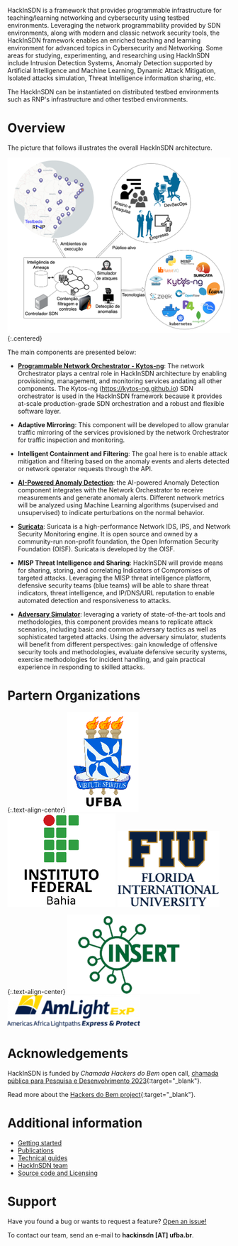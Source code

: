 HackInSDN is a framework that provides programmable infrastructure for teaching/learning networking and cybersecurity using testbed environments. Leveraging the network programmability provided by SDN environments, along with modern and classic network security tools, the HackInSDN framework enables an enriched teaching and learning environment for advanced topics in Cybersecurity and Networking. Some areas for studying, experimenting, and researching using HackInSDN include Intrusion Detection Systems, Anomaly Detection supported by Artificial Intelligence and Machine Learning, Dynamic Attack Mitigation, Isolated attacks simulation, Threat Intelligence information sharing, etc.

The HackInSDN can be instantiated on distributed testbed environments such as RNP's infrastructure and other testbed environments.

# Overview

The picture that follows illustrates the overall HackInSDN architecture.

![HackInSDN big picture](/assets/img/hackinsdn.png){:.centered}

The main components are presented below:

- **[Programmable Network Orchestrator - Kytos-ng](./kytos-info.html)**: The network Orchestrator plays a central role in HackInSDN architecture by enabling provisioning, management, and monitoring services andating all other components. The Kytos-ng (https://kytos-ng.github.io) SDN orchestrator is used in the HackInSDN framework because it provides at-scale production-grade SDN orchestration and a robust and flexible software layer.
- **Adaptive Mirroring**: This component will be developed to allow granular traffic mirroring of the services provisioned by the network Orchestrator for traffic inspection and monitoring.
- **Intelligent Containment and Filtering**: The goal here is to enable attack mitigation and filtering based on the anomaly events and alerts detected or network operator requests through the API.
- **[AI-Powered Anomaly Detection](./anomaly-detection.html)**: the AI-powered Anomaly Detection component integrates with the Network Orchestrator to receive measurements and generate anomaly alerts. Different network metrics will be analyzed using Machine Learning algorithms (supervised and unsupervised) to indicate perturbations on the normal behavior.
- **[Suricata](./suricata.html)**: Suricata is a high-performance Network IDS, IPS, and Network Security Monitoring engine. It is open source and owned by a community-run non-profit foundation, the Open Information Security Foundation (OISF). Suricata is developed by the OISF.
- **MISP Threat Intelligence and Sharing**: HackInSDN will provide means for sharing, storing, and correlating Indicators of Compromises of targeted attacks. Leveraging the MISP threat intelligence platform, defensive security teams (blue teams) will be able to share threat indicators, threat intelligence, and IP/DNS/URL reputation to enable automated detection and responsiveness to attacks.

- **[Adversary Simulator](./adversary-simulator.html)**: leveraging a variety of state-of-the-art tools and methodologies, this component provides means to replicate attack scenarios, including basic and common adversary tactics as well as sophisticated targeted attacks. Using the adversary simulator, students will benefit from different perspectives: gain knowledge of offensive security tools and methodologies, evaluate defensive security systems, exercise methodologies for incident handling, and gain practical experience in responding to skilled attacks.

# Partern Organizations

{:.text-align-center}
[![UFBA logo](/assets/img/ufba.png)](https://www.ufba.br)
[![IFBA logo](/assets/img/ifba.png)](https://www.ifba.edu.br)
[![FIU logo](/assets/img/fiu.png)](https://www.fiu.edu)

{:.text-align-center}
[![INSERT logo](/assets/img/insert.png)](http://insert.ufba.br)
[![Amlight Logo](/assets/img/amlight.png)](https://www.amlight.net)


# Acknowledgements

HackInSDN is funded by *Chamada Hackers do Bem* open call, [chamada pública para Pesquisa e Desenvolvimento 2023](https://www.rnp.br/noticias/hackers-do-bem-resultado-da-chamada-publica-para-pesquisa-e-desenvolvimento-2023){:target="_blank"}.

Read more about the [Hackers do Bem project](https://hackersdobem.org.br){:target="_blank"}.

# Additional information

 - [Getting started](./getting-started.html)
 - [Publications](./publications.html)
 - [Technical guides](./technical-guides.html)
 - [HackInSDN team](./hackinsdn-team.html)
 - [Source code and Licensing](./source-code-license.html)

# Support

Have you found a bug or wants to request a feature? [Open an issue!](https://github.com/hackinsdn/hackinsdn/issues)

To contact our team, send an e-mail to **hackinsdn [AT] ufba.br**.

